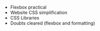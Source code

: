 - Flexbox practical
- Website CSS simplification
- CSS Libraries
- Doubts cleared (flexbox and formatting)